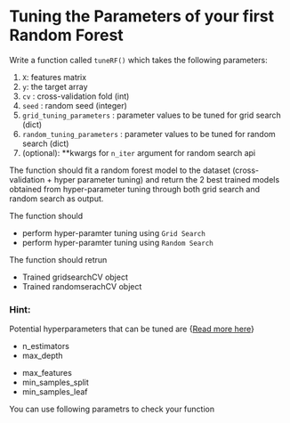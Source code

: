 # Tuning the Parameters of your first Random Forest

Write a function called `tuneRF()` which takes the following parameters:

1. `X`: features matrix
2. `y`: the target array
3. `cv` : cross-validation fold (int)
3. `seed` : random seed (integer)
5. `grid_tuning_parameters` : parameter values to be tuned for grid search (dict)
6. `random_tuning_parameters` : parameter values to be tuned for random search (dict)
7. (optional): **kwargs for `n_iter` argument for random search api

The function should fit a random forest model to the dataset (cross-validation + hyper parameter tuning) and return the 2 best trained models obtained from hyper-parameter tuning through both grid search and random search as output.

The function should

* perform hyper-paramter tuning using `Grid Search`
* perform hyper-paramter tuning using `Random Search`

The function should retrun
* Trained gridsearchCV object
* Trained randomserachCV object

### Hint:    

Potential hyperparameters that can be tuned are {[Read more here](http://scikit-learn.org/stable/modules/generated/sklearn.ensemble.RandomForestRegressor.html)}
* n_estimators
* max_depth
- max_features
- min_samples_split
- min_samples_leaf

You can use following parametrs to check your function
